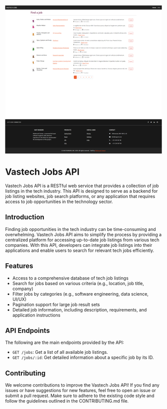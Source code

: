![Vastech Jobs API](https://github.com/MahmoudAhmadOsman/vastech-jobs-api/blob/master/public/assets/images/vastech-job-listing.png)


# Vastech Jobs API

Vastech Jobs API is a RESTful web service that provides a collection of job listings in the tech industry. This API is designed to serve as a backend for job listing websites, job search platforms, or any application that requires access to job opportunities in the technology sector.

## Introduction

Finding job opportunities in the tech industry can be time-consuming and overwhelming. Vastech Jobs API aims to simplify the process by providing a centralized platform for accessing up-to-date job listings from various tech companies. With this API, developers can integrate job listings into their applications and enable users to search for relevant tech jobs efficiently.

## Features

- Access to a comprehensive database of tech job listings
- Search for jobs based on various criteria (e.g., location, job title, company)
- Filter jobs by categories (e.g., software engineering, data science, UI/UX)
- Pagination support for large job result sets
- Detailed job information, including description, requirements, and application instructions
 


## API Endpoints

The following are the main endpoints provided by the API:

- `GET /jobs`: Get a list of all available job listings.
- `GET /jobs/:id`: Get detailed information about a specific job by its ID.
 

 

## Contributing

We welcome contributions to improve the Vastech Jobs API! If you find any issues or have suggestions for new features, feel free to open an issue or submit a pull request. Make sure to adhere to the existing code style and follow the guidelines outlined in the CONTRIBUTING.md file.
